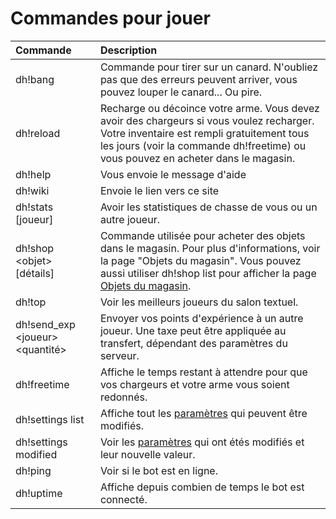 # Commandes pour jouer



| Commande | Description |
| :--- | :--- |
| dh!bang | Commande pour tirer sur un canard. N'oubliez pas que des erreurs peuvent arriver, vous pouvez louper le canard... Ou pire. |
| dh!reload | Recharge ou décoince votre arme. Vous devez avoir des chargeurs si vous voulez recharger. Votre inventaire est rempli gratuitement tous les jours \(voir la commande dh!freetime\) ou vous pouvez en acheter dans le magasin. |
| dh!help | Vous envoie le message d'aide |
| dh!wiki | Envoie le lien vers ce site |
| dh!stats \[joueur\] | Avoir les statistiques de chasse de vous ou un autre joueur. |
| dh!shop &lt;objet&gt; \[détails\] | Commande utilisée pour acheter des objets dans le magasin. Pour plus d'informations, voir la page "Objets du magasin". Vous pouvez aussi utiliser dh!shop list pour afficher la page [Objets du magasin](store-items.md). |
| dh!top | Voir les meilleurs joueurs du salon textuel. |
| dh!send\_exp &lt;joueur&gt; &lt;quantité&gt; | Envoyer vos points d'expérience à un autre joueur. Une taxe peut être appliquée au transfert, dépendant des paramètres du serveur. |
| dh!freetime | Affiche le temps restant à attendre pour que vos chargeurs et votre arme vous soient redonnés. |
| dh!settings list | Affiche tout les [paramètres](../bot-administration/edit-settings-settings-list.md) qui peuvent être modifiés. |
| dh!settings modified | Voir les [paramètres](../bot-administration/edit-settings-settings-list.md) qui ont étés modifiés et leur nouvelle valeur. |
| dh!ping | Voir si le bot est en ligne. |
| dh!uptime | Affiche depuis combien de temps le bot est connecté. |

